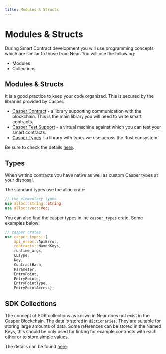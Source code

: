 ```yaml
---
title: Modules & Structs
---
```


# Modules & Structs

During Smart Contract development you will use programming concepts which are similar to those from Near.
You will use the following:

- Modules
- Collections

## Modules & Structs

It is a good practice to keep your code organized. This is secured by the libraries provided by Casper.

- [Casper Contract](https://crates.io/crates/casper-contract) - a library supporting communication with the blockchain. This is the main library you will need to write smart contracts.
- [Casper Test Support](https://crates.io/crates/casper-engine-test-support) - a virtual machine against which you can test your smart contracts.
- [Casper Types](https://crates.io/crates/casper-types) - a library with types we use across the Rust ecosystem.

Be sure to check the details [here](../../../developers/writing-onchain-code/simple-contract.md#directory-structure).

## Types

When writing contracts you have native as well as custom Casper types at your disposal.

The standard types use the alloc crate:

```rust
// the elementary types 
use alloc::string::String;
use alloc::vec::Vec;
```

You can also find the casper types in the `casper_types` crate. Some examples below:

```rust
// casper crates
use casper_types::{
    api_error::ApiError,
    contracts::NamedKeys, 
    runtime_args, 
    CLType, 
    Key, 
    ContractHash, 
    Parameter, 
    EntryPoint, 
    EntryPoints, 
    EntryPointType, 
    EntryPointAccess};
```

## SDK Collections

The concept of SDK collections as known in Near does not exist in the Casper Blockchain. The data is stored in `dictionaries`. They are suitable for storing large amounts of data. Some references can be stored in the Named Keys, this should be only used for linking for example contracts with each other or to store simple values.

The details can be found [here](../../../concepts/dictionaries.md).
